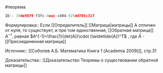 #теорема

```javascript
ID:: 39de9870-f3fc-4eac-c404-925dd785c31f
```

Формулировка:: Если [[Определитель]] [[Матрица|матрицы]] A отличен от нуля, то существует, и при том единственная, [[Обратная матрица]] $A^{-1}$, равная $A^{-1}=\frac{1}{det(A)}\cdot (\widetilde{A})^T$ , 
где $\widetilde{A}$ - [[Присоединенная матрица]]

Источник:: [[Соболев А.Б. Математика Книга 1 (Academia 2009)]], стр.31

Доказательства:: [[Доказательство Теоремы о существовании обратной матрицы]]